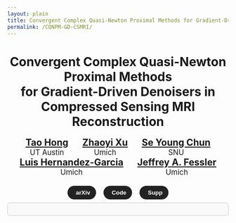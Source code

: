 ```yaml
---
layout: plain
title: Convergent Complex Quasi-Newton Proximal Methods for Gradient-Driven Denoisers in Compressed Sensing MRI Reconstruction
permalink: /CQNPM-GD-CSMRI/
---
```



<h1 style="text-align: center;" class="big-title">Convergent Complex Quasi-Newton Proximal Methods <br> for Gradient-Driven Denoisers in Compressed Sensing MRI Reconstruction</h1>

<div style="text-align: center;" class="big-title">

  <div style="display: inline-block; margin: 0 1em;">
  <a href="https://hongtao-argmin.github.io" style="font-size: 1.5em; font-weight: bold;">Tao Hong</a> <br> 
  <span style="font-size: 1.2em;">UT Austin</span>
    </div>
  
  <div style="display: inline-block; margin: 0 1em;">
  <a href="#" style="font-size: 1.5em; font-weight: bold;">Zhaoyi Xu </a> <br>
  <span style="font-size: 1.2em;">Umich</span>
  </div>
  
  <div style="display: inline-block; margin: 0 1em;">
  <a href="https://icl.snu.ac.kr" style="font-size: 1.5em; font-weight: bold;">Se Young Chun</a><br>
  <span style="font-size: 1.2em;">SNU</span>
  </div>
  
  <div style="display: inline-block; margin: 0 1em;">
  <a href="#" style="font-size: 1.5em; font-weight: bold;">Luis Hernandez-Garcia</a> <br>
  <span style="font-size: 1.2em;">Umich</span>

  </div>
  
  <div style="display: inline-block; margin: 0 1em;">
 <a href="https://web.eecs.umich.edu/~fessler/" style="font-size: 1.5em; font-weight: bold;">Jeffrey A. Fessler</a><br>
 <span style="font-size: 1.2em;">Umich</span>
  </div>
  
</div>


  <!-- Font Awesome for icons -->
<link rel="stylesheet" href="https://cdnjs.cloudflare.com/ajax/libs/font-awesome/6.5.0/css/all.min.css">

<!-- Button container -->
<div style="text-align: center; margin-top: 1em;">

  <a href="https://arxiv.org" class="button-pill">
    <i class="fas fa-arrow-up-right-from-square"></i> arXiv
  </a>


  <a href="https://github.com/hongtao-argmin/CQNPM-GDD-CS-MRI-Reco?tab=readme-ov-file" class="button-pill">
    <i class="fab fa-github"></i> Code
  </a>


  <a href="https://www.dropbox.com/scl/fi/n2mjgmpvch1l9obhuzc23/SM_CQNPMGDenoiser.pdf?rlkey=ujwr3rgswoc3kwofdaofr839r&st=cuosyo9g&dl=0" class="button-pill">
    <i class="fas fa-arrow-up-right-from-square"></i>  Supp
  </a>

</div>

<!-- Button style -->
<style>
.button-pill {
  display: inline-block;
  margin: 0.5em;
  padding: 0.6em 1em;
  background-color: #222;
  color: white;
  border-radius: 2em;
  text-decoration: none;
  font-weight: 600;
  font-family: sans-serif;
  font-size: 0.95em;
  transition: background 0.3s;
}
.button-pill:hover {
  background-color: #444;
}
.button-pill i {
  margin-right: 0.4em;
}
</style>




<div style="border: 1px solid #ccc; padding: 1em; border-radius: 6px; background-color: #f9f9f9;">

</div>

